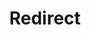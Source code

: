 ﻿---
layout: src/layouts/Redirect.astro
title: Redirect
redirect: https://octopus.com/docs/infrastructure/accounts/tokens
pubDate:  2023-01-01
navSearch: false
navSitemap: false
navMenu: false
---
